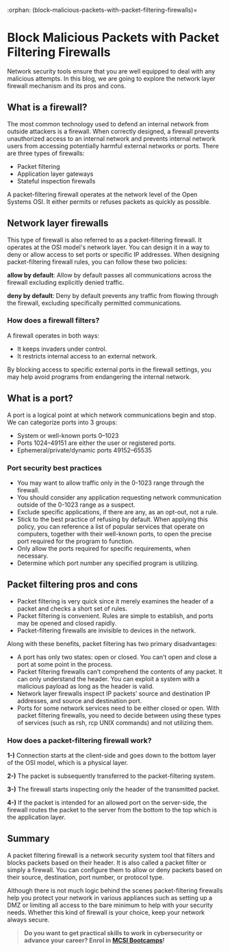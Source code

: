 :orphan:
(block-malicious-packets-with-packet-filtering-firewalls)=

# Block Malicious Packets with Packet Filtering Firewalls

Network security tools ensure that you are well equipped to deal with any malicious attempts. In this blog, we are going to explore the network layer firewall mechanism and its pros and cons.

## What is a firewall?

The most common technology used to defend an internal network from outside attackers is a firewall. When correctly designed, a firewall prevents unauthorized access to an internal network and prevents internal network users from accessing potentially harmful external networks or ports. There are three types of firewalls:

- Packet filtering
- Application layer gateways
- Stateful inspection firewalls

A packet-filtering firewall operates at the network level of the Open Systems OSI. It either permits or refuses packets as quickly as possible.

## Network layer firewalls

This type of firewall is also referred to as a packet-filtering firewall. It operates at the OSI model's network layer. You can design it in a way to deny or allow access to set ports or specific IP addresses. When designing packet-filtering firewall rules, you can follow these two policies:

**allow by default**: Allow by default passes all communications across the firewall excluding explicitly denied traffic.

**deny by default**: Deny by default prevents any traffic from flowing through the firewall, excluding specifically permitted communications.

### How does a firewall filters?

A firewall operates in both ways:

- It keeps invaders under control.
- It restricts internal access to an external network.

By blocking access to specific external ports in the firewall settings, you may help avoid programs from endangering the internal network.

## What is a port?

A port is a logical point at which network communications begin and stop. We can categorize ports into 3 groups:

- System or well-known ports 0–1023
- Ports 1024–49151 are either the user or registered ports.
- Ephemeral/private/dynamic ports 49152–65535

### Port security best practices

- You may want to allow traffic only in the 0-1023 range through the firewall.
- You should consider any application requesting network communication outside of the 0-1023 range as a suspect.
- Exclude specific applications, if there are any, as an opt-out, not a rule.
- Stick to the best practice of refusing by default. When applying this policy, you can reference a list of popular services that operate on computers, together with their well-known ports, to open the precise port required for the program to function.
- Only allow the ports required for specific requirements, when necessary.
- Determine which port number any specified program is utilizing.

## Packet filtering pros and cons

- Packet filtering is very quick since it merely examines the header of a packet and checks a short set of rules.
- Packet filtering is convenient. Rules are simple to establish, and ports may be opened and closed rapidly.
- Packet-filtering firewalls are invisible to devices in the network.

Along with these benefits, packet filtering has two primary disadvantages:

- A port has only two states: open or closed. You can’t open and close a port at some point in the process.
- Packet filtering firewalls can’t comprehend the contents of any packet. It can only understand the header. You can exploit a system with a malicious payload as long as the header is valid.
- Network layer firewalls inspect IP packets’ source and destination IP addresses, and source and destination port.
- Ports for some network services need to be either closed or open. With packet filtering firewalls, you need to decide between using these types of services (such as rsh, rcp UNIX commands) and not utilizing them.

### How does a packet-filtering firewall work?

**1-)** Connection starts at the client-side and goes down to the bottom layer of the OSI model, which is a physical layer.

**2-)** The packet is subsequently transferred to the packet-filtering system.

**3-)** The firewall starts inspecting only the header of the transmitted packet.

**4-)** If the packet is intended for an allowed port on the server-side, the firewall routes the packet to the server from the bottom to the top which is the application layer.

## Summary

A packet filtering firewall is a network security system tool that filters and blocks packets based on their header. It is also called a packet filter or simply a firewall. You can configure them to allow or deny packets based on their source, destination, port number, or protocol type.

Although there is not much logic behind the scenes packet-filtering firewalls help you protect your network in various appliances such as setting up a DMZ or limiting all access to the bare minimum to help with your security needs. Whether this kind of firewall is your choice, keep your network always secure.

> **Do you want to get practical skills to work in cybersecurity or advance your career? Enrol in [MCSI Bootcamps](https://www.mosse-institute.com/bootcamps.html)!**
